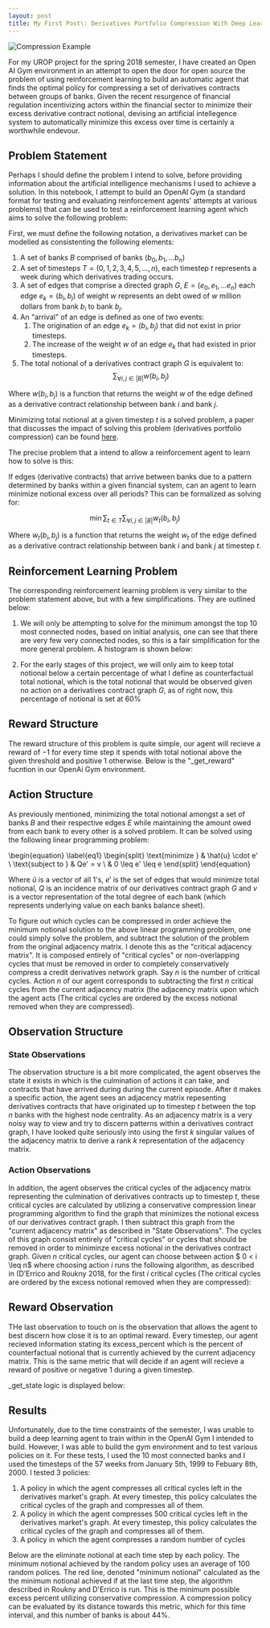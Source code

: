 ```yaml
---
layout: post
title: My First Post\: Derivatives Portfolio Compression With Deep Learning (Part One)
---
```


![Compression Example](https://raw.githubusercontent.com/kkacquah/kkacquah.github.io/master/images/AI-Derivatives-Compressor/compression.png)

For my UROP project for the spring 2018 semester, I have created an Open AI Gym environment in an attempt to open the door for open source the problem of using reinforcement learning to build an automatic agent that finds the optimal policy for compressing a set of derivatives contracts between groups of banks. Given the recent resurgence of financial regulation incentivizing actors within the financial sector to minimize their excess derivative contract notional, devising an artificial intellegence system to automatically minimize this excess over time is certainly a worthwhile endevour.

## Problem Statement

Perhaps I should define the problem I intend to solve, before providing information about the artificial intelligence mechanisms I used to achieve a solution. In this notebook, I attempt to build an OpenAI Gym (a standard format for testing and evaluating reinforcement agents' attempts at various problems) that can be used to test a reinforcement learning agent which aims to solve the following problem:

First, we must define the following notation, a derivatives market can be modelled as consistenting the following elements:

1. A set of banks $B$ comprised of banks $(b_0,b_1,\dots b_n)$
1. A set of timesteps $T = (0,1,2,3,4,5,\dots,n)$, each timestep $t$ represents a week during which derivatives trading occurs.
1. A set of edges that comprise a directed graph $G$, $E = (e_0,e_1, \dots e_n)$ each edge $e_k =(b_i,b_j)$ of weight $w$ represents an debt owed of $w$ million dollars from bank $b_i$ to bank $b_j$.
1. An "arrival" of an edge is defined as one of two events:
    1. The origination of an edge $e_k =(b_i,b_j)$ that did not exist in prior timesteps.
    1. The increase of the weight $w$ of an edge $e_k$ that had existed in prior timesteps.
1. The total notional of a derivatives contract graph $G$ is equivalent to:
$$\sum_{\forall i,j \in |B|} w(b_i,b_j)$$

Where $w(b_i,b_j)$ is a function that returns the weight $w$ of the edge defined as a derivative contract relationship between bank $i$ and bank $j$.

Minimizing total notional at a given timestep $t$ is a solved problem, a paper that discusses the impact of solving this problem (derivatives portfolio compression) can be found [here](https://poseidon01.ssrn.com/delivery.php?ID=173022101119066104069084024124124064057072038035075028088075127101004122006005024111124122127028018042026073119104019029013097060013004075058101117086083074115000080085079001122091083005103114006027025067087001080089110082065023117022074089030116069073&EXT=pdf).

The precise problem that a intend to allow a reinforcement agent to learn how to solve is this:

If edges (derivative contracts) that arrive between banks due to a pattern determined by banks within a given financial system, can an agent to learn minimize notional excess over all periods? This can be formalized as solving for:

$$\min \sum_{t \in T} \sum_{\forall i,j \in |B|} w_t(b_i,b_j)$$

Where $w_t(b_i,b_j)$ is a function that returns the weight $w_t$ of the edge defined as a derivative contract relationship between bank $i$ and bank $j$ at timestep $t$.

## Reinforcement Learning Problem

The corresponding reinforcement learning problem is very similar to the problem statement above, but with a few simplifications. They are outlined below:

1. We will only be attempting to solve for the minimum amongst the top 10 most connected nodes, based on initial analysis, one can see that there are very few very connected nodes, so this is a fair simplification for the more general problem. A histogram is shown below:

1. For the early stages of this project, we will only aim to keep total notional below a certain percentage of what I define as counterfactual total notional, which is the total notional that would be observed given no action on a derivatives contract graph $G$, as of right now, this percentage of notional is set at 60%

## Reward Structure

The reward structure of this problem is quite simple, our agent will recieve a reward of $-1$ for every time step it spends with total notional above the given threshold and positive 1 otherwise. Below is the "\_get\_reward" fucntion in our OpenAi Gym environment.
## Action Structure

As previously mentioned, minimizing the total notional amongst a set of banks $B$ and their respective edges $E$ while maintaining the amount owed from each bank to every other is a solved problem. It can be solved using the following linear programming problem:

\begin{equation} \label{eq1}
\begin{split}
\text{minimize } & \hat{u} \cdot e' \\
\text{subject to } & Qe' = v \\
& 0 \leq e' \leq e
\end{split}
\end{equation}

Where $\hat{u}$ is a vector of all 1's, $e'$ is the set of edges that would minimize total notional, $Q$ is an incidence matrix of our derivatives contract graph $G$ and $v$ is a vector representation of the total degree of each bank (which represents underlying value on each banks balance sheet).

To figure out which cycles can be compressed in order achieve the minimum notional solution to the above linear programming problem, one could simply solve the problem, and subtract the solution of the problem from the original adjacency matrix. I denote this as the "critical adjacency matrix". It is composed entirely of "critical cycles" or non-overlapping cycles that must be removed in order to completely conservatively compress a credit derivatives network graph. Say $n$ is the number of critical cycles. Action $n$ of our agent corresponds to subtracting the first $n$ critical cycles from the current adjacency matrix (the adjacency matrix upon which the agent acts (The critical cycles are ordered by the excess notional removed when they are compressed).

## Observation Structure

### State Observations

The observation structure is a bit more complicated, the agent observes the state it exists in which is the culmination of actions it can take, and contracts that have arrived during during the current episode. After it makes a specific action, the agent sees an adjacency matrix repesenting derivatives contracts that have originated up to timestep $t$ between the top $n$ banks with the highest node centrality. As an adjacency matrix is a very noisy way to view and try to discern patterns within a derivatives contract graph, I have looked quite seriously into using the first $k$ singular values of the adjacency matrix to derive a rank $k$ representation of the adjacency matrix.

### Action Observations

In addition, the agent observes the critical cycles of the adjacency matrix representing the culmination of derivatives contracts up to timestep $t$, these critical cycles are calculated by utilizing a conservative compression linear programming algorithm to find the graph that minimizes the notional excess of our derivatives contract graph. I then subtract this graph from the "current adjacency matrix" as described in "State Observations". The cycles of this graph consist entirely of "critical cycles" or cycles that should be removed in order to miniminze excess notional in the derivatives contract graph. Given $n$ critical cycles, our agent can choose between action $ 0 < i \leq n$ where choosing action $i$ runs the following algorithm, as described in (D’Errico and Roukny 2018, for the first $i$ critical cycles (The critical cycles are ordered by the excess notional removed when they are compressed):

## Reward Observation

THe last observation to touch on is the observation that allows the agent to best discern how close it is to an optimal reward. Every timestep, our agent recieved information stating its excess\_percent which is the percent of counterfactual notional that is currently achieved by the current adjacency matrix. This is the same metric that will decide if an agent will recieve a reward of positive or negative 1 during a given timestep.

\_get\_state logic is displayed below:

## Results
Unfortunately, due to the time constraints of the semester, I was unable to build a deep learning agent to train within in the OpenAI Gym I intended to build. However, I was able to build the gym environment and to test various policies on it. For these tests, I used the 10 most connected banks and I used the timesteps of the 57 weeks from January 5th, 1999 to Febuary 8th, 2000. I tested 3 policies:
1. A policy in which the agent compresses all critical cycles left in the derivatives market's graph. At every timestep, this policy calculates the critical cycles of the graph and compresses all of them.
1. A policy in which the agent compresses 500 critical cycles left in the derivatives market's graph. At every timestep, this policy calculates the critical cycles of the graph and compresses all of them.
1. A policy in which the agent compresses a random number of cycles 

Below are the eliminate notional at each time step by each policy. The minimum notional achieved by the random policy uses an average of 100 random polices. The red line, denoted "minimum notional" calculated as the the minimum notional achieved if at the last time step, the algorithm described in Roukny and D'Errico is run. This is the minimum possible excess percent utilizing conservative compression. A compression policy can be evaluated by its distance towards this metric, which for this time interval, and this number of banks is about 44%.